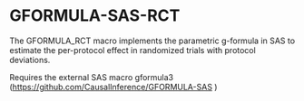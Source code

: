 # GFORMULA-SAS-RCT
The GFORMULA_RCT macro implements the parametric g-formula in SAS to estimate the per-protocol effect in randomized 
trials with protocol deviations.

Requires the external SAS macro gformula3 (https://github.com/CausalInference/GFORMULA-SAS )

